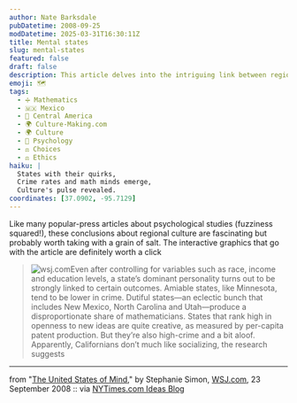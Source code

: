 ```yaml
---
author: Nate Barksdale
pubDatetime: 2008-09-25
modDatetime: 2025-03-31T16:30:11Z
title: Mental states
slug: mental-states
featured: false
draft: false
description: This article delves into the intriguing link between regional personality traits and various societal outcomes in the United States.
emoji: 🗺️
tags:
  - ➗ Mathematics
  - 🇲🇽 Mexico
  - 🥑 Central America
  - 🌍 Culture-Making.com
  - 🌍 Culture
  - 🧠 Psychology
  - ⚖️ Choices
  - ⚖️ Ethics
haiku: |
  States with their quirks,  
  Crime rates and math minds emerge,  
  Culture's pulse revealed.
coordinates: [37.0902, -95.7129]
---
```


Like many popular-press articles about psychological studies (fuzziness squared!), these conclusions about regional culture are fascinating but probably worth taking with a grain of salt. The interactive graphics that go with the article are definitely worth a click

> ![wsj.com](http://www.culture-making.com/media/OB-CJ744_person_D_20080922193132.jpg)Even after controlling for variables such as race, income and education levels, a state’s dominant personality turns out to be strongly linked to certain outcomes. Amiable states, like Minnesota, tend to be lower in crime. Dutiful states—an eclectic bunch that includes New Mexico, North Carolina and Utah—produce a disproportionate share of mathematicians. States that rank high in openness to new ideas are quite creative, as measured by per-capita patent production. But they’re also high-crime and a bit aloof. Apparently, Californians don’t much like socializing, the research suggests

---

from "[The United States of Mind](http://web.archive.org/web/20130928183635/http://online.wsj.com:80/article/SB122211987961064719.html?mod=yhoofront)," by Stephanie Simon, [WSJ.com](http://web.archive.org/web/20240816040117/http://online.wsj.com/), 23 September 2008 :: via [NYTimes.com Ideas Blog](http://ideas.blogs.nytimes.com/2008/09/24/a-personality-map-of-the-us/)
